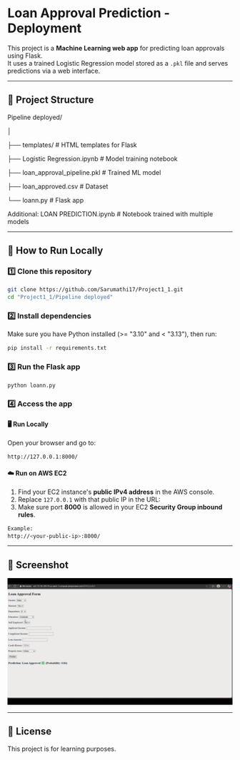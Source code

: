 # Loan Approval Prediction - Deployment

This project is a **Machine Learning web app** for predicting loan approvals using Flask.  
It uses a trained Logistic Regression model stored as a `.pkl` file and serves predictions via a web interface.

---

## 📂 Project Structure

Pipeline deployed/

│

├── templates/ # HTML templates for Flask

├── Logistic Regression.ipynb # Model training notebook

├── loan_approval_pipeline.pkl # Trained ML model

├── loan_approved.csv # Dataset

└──  loann.py # Flask app

Additional:
LOAN PREDICTION.ipynb # Notebook trained with multiple models

---

## 🚀 How to Run Locally

### 1️⃣ Clone this repository
```bash
git clone https://github.com/Sarumathi17/Project1_1.git
cd "Project1_1/Pipeline deployed"
```

### 2️⃣ Install dependencies

Make sure you have Python installed (>= "3.10" and < "3.13"), then run:
```bash
pip install -r requirements.txt
```

### 3️⃣ Run the Flask app

```bash
python loann.py
```

### 4️⃣ Access the app

#### 🖥 Run Locally
Open your browser and go to:
```bash
http://127.0.0.1:8000/
```
#### ☁️ Run on AWS EC2
1. Find your EC2 instance's **public IPv4 address** in the AWS console.  
2. Replace `127.0.0.1` with that public IP in the URL:
3. Make sure port **8000** is allowed in your EC2 **Security Group inbound rules**.
```bash
Example:
http://<your-public-ip>:8000/
```

---


## 📸 Screenshot

<p align="center">
  <img src="Image.png" width="800">
</p>



---


## 📄 License

This project is for learning purposes.

